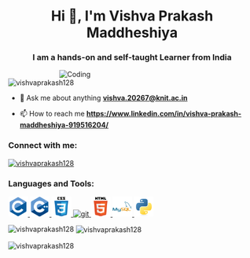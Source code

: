 <h1 align="center">Hi 👋, I'm Vishva Prakash Maddheshiya</h1>
<h3 align="center">I am a hands-on and self-taught Learner from India</h3>
<img align="right" alt="Coding" width="400" src="https://cdn.dribbble.com/users/926537/screenshots/4502924/python-2.gif">

<p align="left"> <img src="https://komarev.com/ghpvc/?username=vishvaprakash128&label=Profile%20views&color=0e75b6&style=flat" alt="vishvaprakash128" /> </p>

- 💬 Ask me about anything **vishva.20267@knit.ac.in**

- 📫 How to reach me **https://www.linkedin.com/in/vishva-prakash-maddheshiya-919516204/**

<h3 align="left">Connect with me:</h3>
<p align="left">
<a href="https://www.leetcode.com/vishvaprakash128" target="blank"><img align="center" src="https://raw.githubusercontent.com/rahuldkjain/github-profile-readme-generator/master/src/images/icons/Social/leet-code.svg" alt="vishvaprakash128" height="30" width="40" /></a>
</p>

<h3 align="left">Languages and Tools:</h3>
<p align="left"> <a href="https://www.cprogramming.com/" target="_blank" rel="noreferrer"> <img src="https://raw.githubusercontent.com/devicons/devicon/master/icons/c/c-original.svg" alt="c" width="40" height="40"/> </a> <a href="https://www.w3schools.com/cpp/" target="_blank" rel="noreferrer"> <img src="https://raw.githubusercontent.com/devicons/devicon/master/icons/cplusplus/cplusplus-original.svg" alt="cplusplus" width="40" height="40"/> </a> <a href="https://www.w3schools.com/css/" target="_blank" rel="noreferrer"> <img src="https://raw.githubusercontent.com/devicons/devicon/master/icons/css3/css3-original-wordmark.svg" alt="css3" width="40" height="40"/> </a> <a href="https://git-scm.com/" target="_blank" rel="noreferrer"> <img src="https://www.vectorlogo.zone/logos/git-scm/git-scm-icon.svg" alt="git" width="40" height="40"/> </a> <a href="https://www.w3.org/html/" target="_blank" rel="noreferrer"> <img src="https://raw.githubusercontent.com/devicons/devicon/master/icons/html5/html5-original-wordmark.svg" alt="html5" width="40" height="40"/> </a> <a href="https://www.mysql.com/" target="_blank" rel="noreferrer"> <img src="https://raw.githubusercontent.com/devicons/devicon/master/icons/mysql/mysql-original-wordmark.svg" alt="mysql" width="40" height="40"/> </a> <a href="https://www.python.org" target="_blank" rel="noreferrer"> <img src="https://raw.githubusercontent.com/devicons/devicon/master/icons/python/python-original.svg" alt="python" width="40" height="40"/> </a> </p>

<p><img align="left" src="https://github-readme-stats.vercel.app/api/top-langs?username=vishvaprakash128&show_icons=true&locale=en&layout=compact" alt="vishvaprakash128" /></p>

<p>&nbsp;<img align="center" src="https://github-readme-stats.vercel.app/api?username=vishvaprakash128&show_icons=true&locale=en" alt="vishvaprakash128" /></p>

<p><img align="center" src="https://github-readme-streak-stats.herokuapp.com/?user=vishvaprakash128&" alt="vishvaprakash128" /></p>
